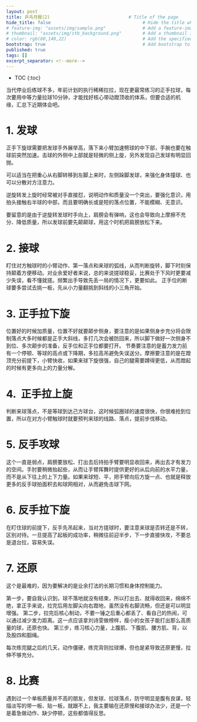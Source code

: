```yaml
---
layout: post
title: 乒乓月报(2)                              # Title of the page
hide_title: false                                   # Hide the title when displaying the post, but shown in lists of posts
# feature-img: "assets/img/sample.png"              # Add a feature-image to the post
# thumbnail: "assets/img/stb_background.png"        # Add a thumbnail image on blog view
# color: rgb(80,140,22)                             # Add the specified color as feature image, and change link colors in post
bootstrap: true                                     # Add bootstrap to the page
published: true
tags: []
excerpt_separator: <!--more-->
---
```


<!--more-->
* TOC
{:toc}

当代停业后练球不多，年前计划的执行稀稀拉拉，现在更最常练习的正手拉球，每次要用中等力量拉球10分钟，才能找好核心带动蹬顶收的体系，但要合适的机缘，汇总下近期体会吧。

# 1. 发球

正手下旋球需要把发球手外展举高，落下来小臂加速劈球的中下部，手腕也要在触球前突然加速。击球的外侧中上部就是轻微的侧上旋，另外发现自己发球有明显回抛。

可以适当在把重心从右脚转移到左脚上来时，左侧跺脚发球，来强化身体撞球、也可以分散对方注意力。

逆旋转发上旋时经常被对手直接怼，说明动作和质量没一个突出，要强化意识，用拍头接触右半球的中部，而且要明确长或是短的落点位置，不能模糊、无意识。

要留意的是由于逆旋转发球时手向上，肩膀会有弹响，这也会导致向上摩擦不充分、降低质量，所以发球前要先颠颠球，用这个时机把肩膀放松下来。

# 2. 接球

盯住对方触球时的小臂动作、第一落点和来球的弧线，从而判断旋转，脚下时刻保持颠着方便移动。对业余爱好者来说，总的来说搓球稳妥，比赛处于下风时更要减少失误，看不懂就搓。频繁出手导致先丢一局的情况下，更要如此。
正手位的断球要多尝试去挑一板，先从小力量翻挑到斜线的小三角开始。

# 3. 正手拉下旋

位置好的时候加质量，位置不好就要颠步侧身，要注意的是如果侧身步充分将会限制落点大多时候都是正手大斜线，多打几次会被防回来，所以脚下做好一次侧身不到位、多次颠步的准备，反手位和正手位都要打开。
节奏要注意的是蓄力发力前有一个停顿、等球的高点或下降期，多拉高吊避免失误送分。摩擦要注意的是在蹬顶充分前提下，小臂快收，如果来球下旋很强，自己的腿需要蹲得更低，从而蹬起的时候有更多向上的力量分解。

# 4.  正手拉上旋

判断来球落点，不是等球到达己方球台，这时候弧圈球的速度很快，你很难抢到位置，所以在对方小臂触球时就要预判来球的线路、落点，提前步伐移动。

# 5. 反手攻球

这个一直是弱点，肩膀要放松、打出去后持拍手臂要明显收回来，再出去才有发力的空间。手肘要稍微抬起些，从而让手臂挥舞时提供更好的从后向前的水平力量，而不是从下往上的上下力量。如果来球短、平，把手臂向后方旋一点、也就是释放更多的反手球拍面积去和球网相对，从而避免击球下网。

# 6. 反手拉下旋

在盯住球的前提下，反手先吊起来，当对方搓球时，要注意来球是否转还是不转，区别对待。一旦提高了起板的成功率，稍微往前迎半步，下一步直接快攻，不要总是退台拉，容易失误。

# 7. 还原

这个是最难的，因为要解决的是业余打法的长期习惯和身体控制能力。

第一步，要自我认识到，球不落地就没有结束，所以打出去、就得收回来，绵绵不绝，拿正手来说，拉完后用左脚尖向右蹬地，虽然没有右脚流畅，但还是可以明显增强。
第二步，拉完后核心制动，不要一锤之后重心都丢了、看自己的热闹，可以通过减少发力距离。这一点应该拿刘诗雯做榜样，瘦小的女孩子能打出那么高质量的球，还原也快。
第三步，练习核心力量，上腹肌、下腹肌、腰方肌、背，以及股四和腘绳。

每次练完腿之后的几天，动作僵硬，练完背则拉球爆，但也是紧导致还原更慢，拉伸不够充分。

# 8. 比赛

遇到过一个单板质量并不高的朋友，但发球、拉球落点，防守明显是腹有良谋，轻描淡写的带一板、贴一板，就跟不上，我主要输在还原慢和接球办法少，还是一个是着急做动作、缺少停顿，这些都值得反思。